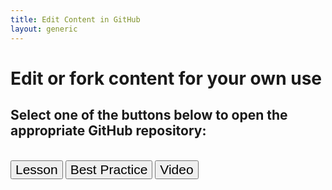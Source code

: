 ```yaml
---
title: Edit Content in GitHub
layout: generic
---
```




# Edit or fork content for your own use
## Select one of the buttons below to open the appropriate GitHub repository:
<br/>

<div>

  <form style="display: inline;" target="_blank"  action="https://github.com/DataONEorg/Education/tree/master/_lessons/lessons" method="get">
    <button style="font-size:150%;"> Lesson </button></form>   
    <form style="display: inline;" target="_blank"  action="https://github.com/DataONEorg/Education/tree/master/_bestpractices/bestpractices" method="get">
        <button style="font-size:150%;"> Best Practice </button></form>
    <form style="display: inline;" target="_blank"  action="https://github.com/DataONEorg/Education/tree/master/_videos/videos" method="get">
        <button style="font-size:150%;"> Video </button></form>


</div>
<br/>
